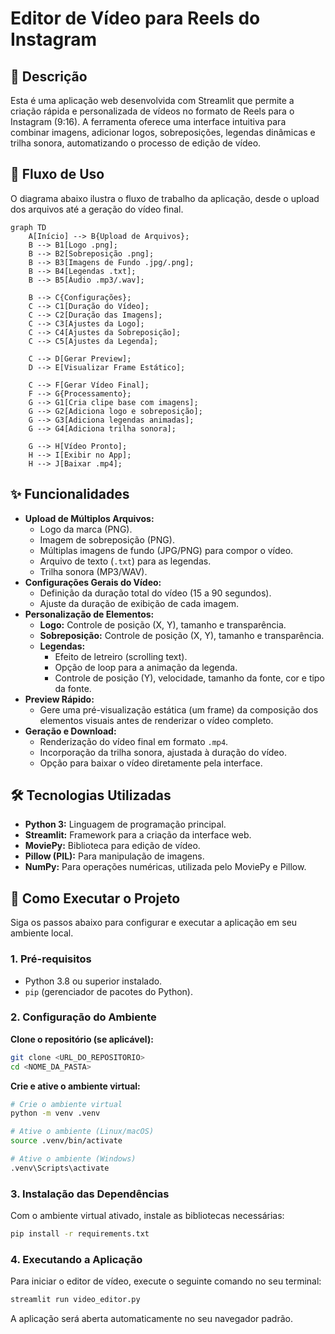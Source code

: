 # Editor de Vídeo para Reels do Instagram

## 📖 Descrição

Esta é uma aplicação web desenvolvida com Streamlit que permite a criação rápida e personalizada de vídeos no formato de Reels para o Instagram (9:16). A ferramenta oferece uma interface intuitiva para combinar imagens, adicionar logos, sobreposições, legendas dinâmicas e trilha sonora, automatizando o processo de edição de vídeo.

## 🌊 Fluxo de Uso

O diagrama abaixo ilustra o fluxo de trabalho da aplicação, desde o upload dos arquivos até a geração do vídeo final.

```mermaid
graph TD
    A[Início] --> B{Upload de Arquivos};
    B --> B1[Logo .png];
    B --> B2[Sobreposição .png];
    B --> B3[Imagens de Fundo .jpg/.png];
    B --> B4[Legendas .txt];
    B --> B5[Áudio .mp3/.wav];

    B --> C{Configurações};
    C --> C1[Duração do Vídeo];
    C --> C2[Duração das Imagens];
    C --> C3[Ajustes da Logo];
    C --> C4[Ajustes da Sobreposição];
    C --> C5[Ajustes da Legenda];

    C --> D[Gerar Preview];
    D --> E[Visualizar Frame Estático];

    C --> F[Gerar Vídeo Final];
    F --> G{Processamento};
    G --> G1[Cria clipe base com imagens];
    G --> G2[Adiciona logo e sobreposição];
    G --> G3[Adiciona legendas animadas];
    G --> G4[Adiciona trilha sonora];

    G --> H[Vídeo Pronto];
    H --> I[Exibir no App];
    H --> J[Baixar .mp4];
```

## ✨ Funcionalidades

-   **Upload de Múltiplos Arquivos:**
    -   Logo da marca (PNG).
    -   Imagem de sobreposição (PNG).
    -   Múltiplas imagens de fundo (JPG/PNG) para compor o vídeo.
    -   Arquivo de texto (`.txt`) para as legendas.
    -   Trilha sonora (MP3/WAV).
-   **Configurações Gerais do Vídeo:**
    -   Definição da duração total do vídeo (15 a 90 segundos).
    -   Ajuste da duração de exibição de cada imagem.
-   **Personalização de Elementos:**
    -   **Logo:** Controle de posição (X, Y), tamanho e transparência.
    -   **Sobreposição:** Controle de posição (X, Y), tamanho e transparência.
    -   **Legendas:**
        -   Efeito de letreiro (scrolling text).
        -   Opção de loop para a animação da legenda.
        -   Controle de posição (Y), velocidade, tamanho da fonte, cor e tipo da fonte.
-   **Preview Rápido:**
    -   Gere uma pré-visualização estática (um frame) da composição dos elementos visuais antes de renderizar o vídeo completo.
-   **Geração e Download:**
    -   Renderização do vídeo final em formato `.mp4`.
    -   Incorporação da trilha sonora, ajustada à duração do vídeo.
    -   Opção para baixar o vídeo diretamente pela interface.

## 🛠️ Tecnologias Utilizadas

-   **Python 3:** Linguagem de programação principal.
-   **Streamlit:** Framework para a criação da interface web.
-   **MoviePy:** Biblioteca para edição de vídeo.
-   **Pillow (PIL):** Para manipulação de imagens.
-   **NumPy:** Para operações numéricas, utilizada pelo MoviePy e Pillow.

## 🚀 Como Executar o Projeto

Siga os passos abaixo para configurar e executar a aplicação em seu ambiente local.

### 1. Pré-requisitos

-   Python 3.8 ou superior instalado.
-   `pip` (gerenciador de pacotes do Python).

### 2. Configuração do Ambiente

**Clone o repositório (se aplicável):**
```bash
git clone <URL_DO_REPOSITORIO>
cd <NOME_DA_PASTA>
```

**Crie e ative o ambiente virtual:**
```bash
# Crie o ambiente virtual
python -m venv .venv

# Ative o ambiente (Linux/macOS)
source .venv/bin/activate

# Ative o ambiente (Windows)
.venv\Scripts\activate
```

### 3. Instalação das Dependências

Com o ambiente virtual ativado, instale as bibliotecas necessárias:
```bash
pip install -r requirements.txt
```

### 4. Executando a Aplicação

Para iniciar o editor de vídeo, execute o seguinte comando no seu terminal:
```bash
streamlit run video_editor.py
```

A aplicação será aberta automaticamente no seu navegador padrão.